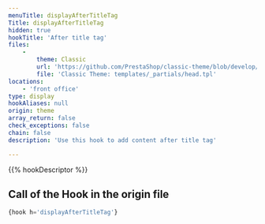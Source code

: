 ```yaml
---
menuTitle: displayAfterTitleTag
Title: displayAfterTitleTag
hidden: true
hookTitle: 'After title tag'
files:
    -
        theme: Classic
        url: 'https://github.com/PrestaShop/classic-theme/blob/develop/templates/_partials/head.tpl'
        file: 'Classic Theme: templates/_partials/head.tpl'
locations:
    - 'front office'
type: display
hookAliases: null
origin: theme
array_return: false
check_exceptions: false
chain: false
description: 'Use this hook to add content after title tag'

---
```


{{% hookDescriptor %}}

## Call of the Hook in the origin file

```php
{hook h='displayAfterTitleTag'}
```
